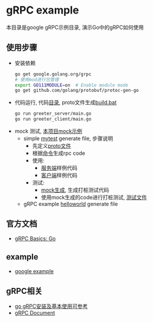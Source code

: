 # gRPC example

本目录是google gRPC示例目录, 演示Go中的gRPC如何使用
## 使用步骤
- 安装依赖
    ```bash
    go get google.golang.org/grpc
    # 使用mod进行包管理
    export GO111MODULE=on  # Enable module mode
    go get github.com/golang/protobuf/protoc-gen-go
    ```
- 代码运行, 代码[目录](helloworld), proto文件生成[build.bat](helloworld/helloworld/build.bat)
    ```bash
    go run greeter_server/main.go
    go run greeter_client/main.go
    ```
- mock 测试, [本项目mock示例](../../../../project/mock/README.md)
    - simple [mytest](mytest/proto/generate_mock.go) generate file, 步骤说明
        - 先定义[proto文件](mytest/proto/test.proto)
        - 根据[命令](mytest/proto/build.bat)生成rpc code 
        - 使用:
            - [服务端](mytest/server/main.go)样例代码
            - [客户端](mytest/client/main.go)样例代码
        - 测试:
            - [mock生成](mytest/proto/generate_mock.go), 生成打桩测试代码
            - 使用mock生成的code进行打桩测试, [测试文件](mytest/my_test.go)
    - gRPC example [helloworld](helloworld/helloworld/generate_mock.go) generate file


## 官方文档
- [gRPC Basics: Go](https://grpc.io/docs/languages/go/basics/)

## example
- [google example](helloworld)


## gRPC相关
- [go gRPC安装及基本使用可参考](https://blog.csdn.net/fwhezfwhez/article/details/90475510?utm_medium=distribute.pc_relevant.none-task-blog-BlogCommendFromMachineLearnPai2-1.edu_weight&depth_1-utm_source=distribute.pc_relevant.none-task-blog-BlogCommendFromMachineLearnPai2-1.edu_weight)
- [gRPC Document](https://www.grpc.io/docs/)